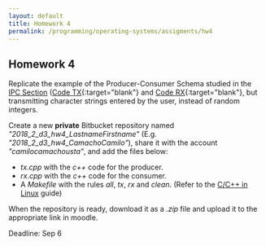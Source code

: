 ```yaml
---
layout: default
title: Homework 4
permalink: /programming/operating-systems/assigments/hw4
---
```


## Homework 4

Replicate the example of the Producer-Consumer Schema studied in the [IPC Section](/cstopics/programming/operating-systems/3_processes/3_2_communication) ([Code TX](https://github.com/cstopics/cstopics/blob/gh-pages/assets/code/os/queue_producer.cpp){:target="blank"} and [Code RX](https://github.com/cstopics/cstopics/blob/gh-pages/assets/code/os/queue_consumer.cpp){:target="blank"}, but transmitting character strings entered by the user, instead of random integers.

Create a new **private** Bitbucket repository named *"2018_2_d3_hw4_LastnameFirstname"* (E.g. *"2018_2_d3_hw4_CamachoCamilo"*), share it with the account *"camilocamachousta"*, and add the files below:

* *tx.cpp* with the *c++* code for the producer.
* *rx.cpp* with the *c++* code for the consumer.
* A *Makefile* with the rules *all*, *tx*, *rx* and *clean*. (Refer to the [C/C++ in Linux](/cstopics/programming/c-c++/c_c++_in_linux) guide)

When the repository is ready, download it as a *.zip* file and upload it to the appropriate link in moodle.

Deadline: Sep 6
